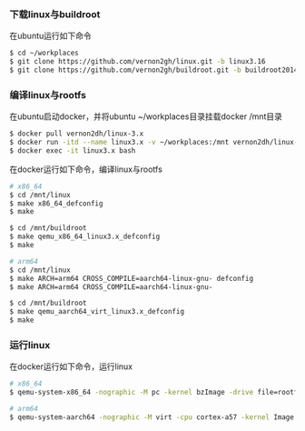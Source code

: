 ### 下载linux与buildroot

在ubuntu运行如下命令

```bash
$ cd ~/workplaces
$ git clone https://github.com/vernon2gh/linux.git -b linux3.16
$ git clone https://github.com/vernon2gh/buildroot.git -b buildroot2014.11
```

### 编译linux与rootfs

在ubuntu启动docker，并将ubuntu ~/workplaces目录挂载docker /mnt目录

```bash
$ docker pull vernon2dh/linux-3.x
$ docker run -itd --name linux3.x -v ~/workplaces:/mnt vernon2dh/linux-3.x bash
$ docker exec -it linux3.x bash
```

在docker运行如下命令，编译linux与rootfs

```bash
# x86_64
$ cd /mnt/linux
$ make x86_64_defconfig
$ make

$ cd /mnt/buildroot
$ make qemu_x86_64_linux3.x_defconfig
$ make

# arm64
$ cd /mnt/linux
$ make ARCH=arm64 CROSS_COMPILE=aarch64-linux-gnu- defconfig
$ make ARCH=arm64 CROSS_COMPILE=aarch64-linux-gnu-

$ cd /mnt/buildroot
$ make qemu_aarch64_virt_linux3.x_defconfig
$ make
```

### 运行linux

在docker运行如下命令，运行linux

```bash
# x86_64
$ qemu-system-x86_64 -nographic -M pc -kernel bzImage -drive file=rootfs.ext4,if=ide -append "root=/dev/sda console=ttyS0"

# arm64
$ qemu-system-aarch64 -nographic -M virt -cpu cortex-a57 -kernel Image -initrd rootfs.cpio -append "console=ttyAMA0"
```
